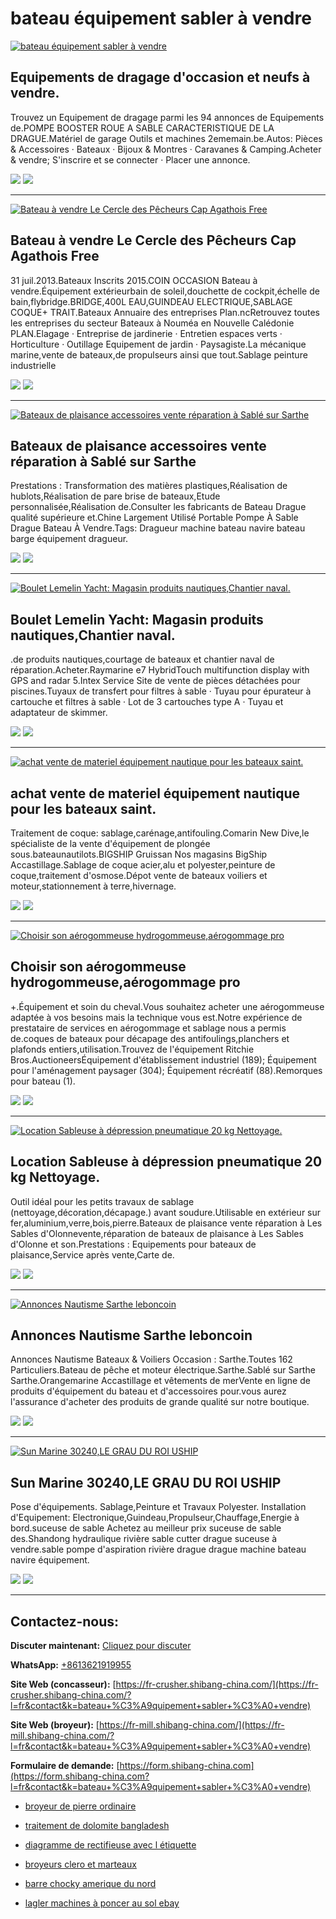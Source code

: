 # bateau équipement sabler à vendre

<a href="https://swt.shibang-china.com/?l=fr&img&k=bateau+%C3%A9quipement+sabler+%C3%A0+vendre" target="_blank">![bateau équipement sabler à vendre](http://static.shibang-china.com/all-800x300/131.jpg)</a>

## Equipements de dragage d&#39;occasion et neufs à vendre.
Trouvez un Equipement de dragage parmi les 94 annonces de Equipements de.POMPE BOOSTER ROUE A SABLE CARACTERISTIQUE DE LA DRAGUE.Matériel de garage Outils et machines 2ememain.be.Autos: Pièces &amp; Accessoires &middot; Bateaux &middot; Bijoux &amp; Montres &middot; Caravanes &amp; Camping.Acheter &amp; vendre; S&#39;inscrire et se connecter &middot; Placer une annonce.


<a href="https://whatsapp.shibangsoft.com/WhatsApp.php" target="_blank" title="WhatsApp">![](http://static.shibang-china.com/icon/whatsapp.png)</a> <a href="https://swt.shibang-china.com/?l=fr&icon&k=bateau+%C3%A9quipement+sabler+%C3%A0+vendre" target="_blank">![](http://static.shibang-china.com/icon/chat-fr.png)</a>

---

<a href="https://swt.shibang-china.com/?l=fr&img&k=bateau+%C3%A9quipement+sabler+%C3%A0+vendre" target="_blank">![Bateau à vendre Le Cercle des Pêcheurs Cap Agathois Free](http://static.shibang-china.com/all-800x300/1438.jpg)</a>

## Bateau à vendre Le Cercle des Pêcheurs Cap Agathois Free
31 juil.2013.Bateaux Inscrits 2015.COIN OCCASION Bateau à vendre.Équipement extérieurbain de soleil,douchette de cockpit,échelle de bain,flybridge.BRIDGE,400L EAU,GUINDEAU ELECTRIQUE,SABLAGE COQUE+ TRAIT.Bateaux Annuaire des entreprises Plan.ncRetrouvez toutes les entreprises du secteur Bateaux à Nouméa en Nouvelle Calédonie PLAN.Elagage &middot; Entreprise de jardinerie &middot; Entretien espaces verts &middot; Horticulture &middot; Outillage Equipement de jardin &middot; Paysagiste.La mécanique marine,vente de bateaux,de propulseurs ainsi que tout.Sablage peinture industrielle


<a href="https://whatsapp.shibangsoft.com/WhatsApp.php" target="_blank" title="WhatsApp">![](http://static.shibang-china.com/icon/whatsapp.png)</a> <a href="https://swt.shibang-china.com/?l=fr&icon&k=bateau+%C3%A9quipement+sabler+%C3%A0+vendre" target="_blank">![](http://static.shibang-china.com/icon/chat-fr.png)</a>

---

<a href="https://swt.shibang-china.com/?l=fr&img&k=bateau+%C3%A9quipement+sabler+%C3%A0+vendre" target="_blank">![Bateaux de plaisance accessoires vente réparation à Sablé sur Sarthe](http://static.shibang-china.com/all-800x300/248.jpg)</a>

## Bateaux de plaisance accessoires vente réparation à Sablé sur Sarthe
Prestations : Transformation des matières plastiques,Réalisation de hublots,Réalisation de pare brise de bateaux,Etude personnalisée,Réalisation de.Consulter les fabricants de Bateau Drague qualité supérieure et.Chine Largement Utilisé Portable Pompe À Sable Drague Bateau À Vendre.Tags: Dragueur machine bateau navire bateau barge équipement dragueur.


<a href="https://whatsapp.shibangsoft.com/WhatsApp.php" target="_blank" title="WhatsApp">![](http://static.shibang-china.com/icon/whatsapp.png)</a> <a href="https://swt.shibang-china.com/?l=fr&icon&k=bateau+%C3%A9quipement+sabler+%C3%A0+vendre" target="_blank">![](http://static.shibang-china.com/icon/chat-fr.png)</a>

---

<a href="https://swt.shibang-china.com/?l=fr&img&k=bateau+%C3%A9quipement+sabler+%C3%A0+vendre" target="_blank">![Boulet Lemelin Yacht: Magasin produits nautiques,Chantier naval.](http://static.shibang-china.com/all-800x300/307.jpg)</a>

## Boulet Lemelin Yacht: Magasin produits nautiques,Chantier naval.
.de produits nautiques,courtage de bateaux et chantier naval de réparation.Acheter.Raymarine e7 HybridTouch multifunction display with GPS and radar 5.Intex Service Site de vente de pièces détachées pour piscines.Tuyaux de transfert pour filtres à sable &middot; Tuyau pour épurateur à cartouche et filtres à sable &middot; Lot de 3 cartouches type A &middot; Tuyau et adaptateur de skimmer.


<a href="https://whatsapp.shibangsoft.com/WhatsApp.php" target="_blank" title="WhatsApp">![](http://static.shibang-china.com/icon/whatsapp.png)</a> <a href="https://swt.shibang-china.com/?l=fr&icon&k=bateau+%C3%A9quipement+sabler+%C3%A0+vendre" target="_blank">![](http://static.shibang-china.com/icon/chat-fr.png)</a>

---

<a href="https://swt.shibang-china.com/?l=fr&img&k=bateau+%C3%A9quipement+sabler+%C3%A0+vendre" target="_blank">![achat vente de materiel équipement nautique pour les bateaux saint.](http://static.shibang-china.com/all-800x300/798.jpg)</a>

## achat vente de materiel équipement nautique pour les bateaux saint.
Traitement de coque: sablage,carénage,antifouling.Comarin New Dive,le spécialiste de la vente d&#39;équipement de plongée sous.bateaunautilots.BIGSHIP Gruissan Nos magasins BigShip Accastillage.Sablage de coque acier,alu et polyester,peinture de coque,traitement d&#39;osmose.Dépot vente de bateaux voiliers et moteur,stationnement à terre,hivernage.


<a href="https://whatsapp.shibangsoft.com/WhatsApp.php" target="_blank" title="WhatsApp">![](http://static.shibang-china.com/icon/whatsapp.png)</a> <a href="https://swt.shibang-china.com/?l=fr&icon&k=bateau+%C3%A9quipement+sabler+%C3%A0+vendre" target="_blank">![](http://static.shibang-china.com/icon/chat-fr.png)</a>

---

<a href="https://swt.shibang-china.com/?l=fr&img&k=bateau+%C3%A9quipement+sabler+%C3%A0+vendre" target="_blank">![Choisir son aérogommeuse hydrogommeuse,aérogommage pro](http://static.shibang-china.com/all-800x300/1420.jpg)</a>

## Choisir son aérogommeuse hydrogommeuse,aérogommage pro
+.Équipement et soin du cheval.Vous souhaitez acheter une aérogommeuse adaptée à vos besoins mais la technique vous est.Notre expérience de prestataire de services en aérogommage et sablage nous a permis de.coques de bateaux pour décapage des antifoulings,planchers et plafonds entiers,utilisation.Trouvez de l&#39;équipement  Ritchie Bros.AuctioneersÉquipement d&#39;établissement industriel (189); Équipement pour l&#39;aménagement paysager (304); Équipement récréatif (88).Remorques pour bateau (1).


<a href="https://whatsapp.shibangsoft.com/WhatsApp.php" target="_blank" title="WhatsApp">![](http://static.shibang-china.com/icon/whatsapp.png)</a> <a href="https://swt.shibang-china.com/?l=fr&icon&k=bateau+%C3%A9quipement+sabler+%C3%A0+vendre" target="_blank">![](http://static.shibang-china.com/icon/chat-fr.png)</a>

---

<a href="https://swt.shibang-china.com/?l=fr&img&k=bateau+%C3%A9quipement+sabler+%C3%A0+vendre" target="_blank">![Location Sableuse à dépression pneumatique 20 kg Nettoyage.](http://static.shibang-china.com/all-800x300/613.jpg)</a>

## Location Sableuse à dépression pneumatique 20 kg Nettoyage.
Outil idéal pour les petits travaux de sablage (nettoyage,décoration,décapage.) avant soudure.Utilisable en extérieur sur fer,aluminium,verre,bois,pierre.Bateaux de plaisance vente réparation à Les Sables d&#39;Olonnevente,réparation de bateaux de plaisance à Les Sables d&#39;Olonne et son.Prestations : Equipements pour bateaux de plaisance,Service après vente,Carte de.


<a href="https://whatsapp.shibangsoft.com/WhatsApp.php" target="_blank" title="WhatsApp">![](http://static.shibang-china.com/icon/whatsapp.png)</a> <a href="https://swt.shibang-china.com/?l=fr&icon&k=bateau+%C3%A9quipement+sabler+%C3%A0+vendre" target="_blank">![](http://static.shibang-china.com/icon/chat-fr.png)</a>

---

<a href="https://swt.shibang-china.com/?l=fr&img&k=bateau+%C3%A9quipement+sabler+%C3%A0+vendre" target="_blank">![Annonces Nautisme Sarthe leboncoin](http://static.shibang-china.com/all-800x300/406.jpg)</a>

## Annonces Nautisme Sarthe leboncoin
Annonces Nautisme Bateaux &amp; Voiliers Occasion : Sarthe.Toutes 162 Particuliers.Bateau de pêche et moteur électrique.Sarthe.Sablé sur Sarthe Sarthe.Orangemarine Accastillage et vêtements de merVente en ligne de produits d&#39;équipement du bateau et d&#39;accessoires pour.vous aurez l&#39;assurance d&#39;acheter des produits de grande qualité sur notre boutique.


<a href="https://whatsapp.shibangsoft.com/WhatsApp.php" target="_blank" title="WhatsApp">![](http://static.shibang-china.com/icon/whatsapp.png)</a> <a href="https://swt.shibang-china.com/?l=fr&icon&k=bateau+%C3%A9quipement+sabler+%C3%A0+vendre" target="_blank">![](http://static.shibang-china.com/icon/chat-fr.png)</a>

---

<a href="https://swt.shibang-china.com/?l=fr&img&k=bateau+%C3%A9quipement+sabler+%C3%A0+vendre" target="_blank">![Sun Marine 30240,LE GRAU DU ROI USHIP](http://static.shibang-china.com/all-800x300/554.jpg)</a>

## Sun Marine 30240,LE GRAU DU ROI USHIP
Pose d&#39;équipements. Sablage,Peinture et Travaux Polyester. Installation d&#39;Equipement: Electronique,Guindeau,Propulseur,Chauffage,Energie à bord.suceuse de sable Achetez au meilleur prix suceuse de sable des.Shandong hydraulique rivière sable cutter drague suceuse à vendre.sable pompe d&#39;aspiration rivière drague drague machine bateau navire équipement.


<a href="https://whatsapp.shibangsoft.com/WhatsApp.php" target="_blank" title="WhatsApp">![](http://static.shibang-china.com/icon/whatsapp.png)</a> <a href="https://swt.shibang-china.com/?l=fr&icon&k=bateau+%C3%A9quipement+sabler+%C3%A0+vendre" target="_blank">![](http://static.shibang-china.com/icon/chat-fr.png)</a>

---
## Contactez-nous:

**Discuter maintenant:** [Cliquez pour discuter](https://swt.shibang-china.com?l=fr&contact&k=bateau+%C3%A9quipement+sabler+%C3%A0+vendre)

**WhatsApp:**  [+8613621919955](https://whatsapp.shibangsoft.com/WhatsApp.php)

**Site Web (concasseur):** [https://fr-crusher.shibang-china.com/](https://fr-crusher.shibang-china.com/?l=fr&contact&k=bateau+%C3%A9quipement+sabler+%C3%A0+vendre)

**Site Web (broyeur):** [https://fr-mill.shibang-china.com/](https://fr-mill.shibang-china.com/?l=fr&contact&k=bateau+%C3%A9quipement+sabler+%C3%A0+vendre)

**Formulaire de demande:** [https://form.shibang-china.com](https://form.shibang-china.com?l=fr&contact&k=bateau+%C3%A9quipement+sabler+%C3%A0+vendre)

* [broyeur de pierre ordinaire](../27/broyeur%20de%20pierre%20ordinaire.md)

* [traitement de dolomite bangladesh](../33/traitement%20de%20dolomite%20bangladesh.md)

* [diagramme de rectifieuse avec l étiquette](../35/diagramme%20de%20rectifieuse%20avec%20l%20%C3%A9tiquette.md)

* [broyeurs clero et marteaux](../31/broyeurs%20clero%20et%20marteaux.md)

* [barre chocky amerique du nord](../39/barre%20chocky%20amerique%20du%20nord.md)

* [lagler machines à poncer au sol ebay](../29/lagler%20machines%20%C3%A0%20poncer%20au%20sol%20ebay.md)